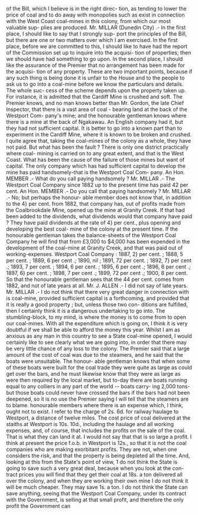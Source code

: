 of the Bill, which I believe is in the right direc- tion, as tending to lower the price of coal and to do away with monopolies such as exist in connection with the West Coast coal-mines in this colony, from which our most valuable sup- plies are produced. Mr. MILLAR (Dunedin City) .- In the first place, I should like to say that I strongly sup- port the principles of the Bill, but there are one or two matters over which I am exercised. In the first place, before we are committed to this, I should like to have had the report of the Commission set up to inquire into the acquisi- tion of properties; then we should have had something to go upon. In the second place, I should like the assurance of the Premier that no arrangement has been made for the acquisi- tion of any property. These are two important points, because if any such thing is being done it is unfair to the House and to the people to ask us to go into a coal-mine before we know the particulars and details. The whole suc- cess of the scheme depends upon the property taken up. For instance, it is admitted that the Cardiff Mine is crushed and soft. The Premier knows, and no man knows better than Mr. Gordon, the late Chief Inspector, that there is a vast area of coal - bearing land at the back of the Westport Com- pany's mine; and the honourable gentleman knows where there is a mine at the back of Ngakawau. An English company had it, but they had not sufficient capital. It is better to go into a known part than to experiment in the Cardiff Mine, where it is known to be broken and crushed. I quite agree that, taking the coal-mines of the colony as a whole, they have not paid. But what has been the fault ? There is only one district practically where coal- mining is carried on to any great extent, and that is the West Coast. What has been the cause of the failure of those mines but want of capital. The only company which has had sufficient capital to develop the mine has paid handsomely-that is the Westport Coal Com- pany. An Hon. MEMBER .- What do you call paying handsomely ? Mr. MILLAR .- The Westport Coal Company since 1882 up to the present time has paid 42 per cent. An Hon. MEMBER .- Do you call that paying handsomely ? Mr. MILLAR .- No; but perhaps the honour- able member does not know that, in addition to the 4} per cent. from 1882, that company has, out of profits made from the Coalbrookdale Mine, opened up the mine at Granity Creek. If that had been added to the dividends, what dividends would that company have paid ? They have paid dividends at the rate of 4} per cent., plus opening and developing the best coal- mine of the colony at the present time. If the honourable gentleman takes the balance-sheets of the Westport Coal Company he will find that from £3,000 to $4,000 has been expended in the development of the coal-mine at Granity Creek, and that was paid out of working-expenses. Westport Coal Company : 1887, 2} per cent. ; 1888, 5 per cent. ; 1889, 6 per cent .; 1890, nil ; 1891, 72 per cent. ; 1892, 7} per cent .; 1893, 7 per cent. ; 1894, 6 per cent. ; 1895, 6 per cent .; 1896, 6 per cent .; 1897, 6} per cent. ; 1898, 7 per cent .; 1899, 72 per cent .; 1900, 8 per cent. So that the honourable gentleman sees that the 44 per cent. comes from 1882, and not of late years at all. Mr. J. ALLEN .- I did not say of late years. Mr. MILLAR .- I do not think that there very great danger in connection with is coal-mine, provided sufficient capital is a forthcoming, and provided that it is really a good property ; but, unless those two con- ditions are fulfilled, then I certainly think it is a dangerous undertaking to go into. The stumbling-block, to my mind, is where the money is to come from to open our coal-mines. With all the expenditure which is going on, I think it is very doubtful if we shall be able to afford the money this year. Whilst I am as anxious as any man in this country to see a State coal-mine opened, I would certainly like to see clearly what we are going into, in order that there may be very little chance of any loss to the colony. The Premier said that a large amount of the cost of coal was due to the steamers, and he said that the boats were unsuitable. The honour- able gentleman knows that when some of these boats were built for the coal trade they were quite as large as could get over the bars, and he must likewise know that they were as large as were then required by the local market, but to-day there are boats running equal to any colliers in any part of the world -- boats carry- ing 2,000 tons-but those boats could never have crossed the bars if the bars had not been deepened, so it is no use the Premier saying I will tell that the steamers are to blame. honourable members where there is an expense which, I think, ought not to exist. I refer to the charge of 2s. 6d. for railway haulage to Westport, a distance of twelve miles. The cost price of coal delivered at the staiths at Westport is 10s. 10d., including the haulage and all working expenses, and, of course, that includes the profits on the sale of the coal. That is what they can land it at. I would not say that that is so large a profit. I think at present the price f.o.b. in Westport is 12s., so that it is not the coal companies who are making exorbitant profits. They are not, when one considers the risk, and that the property is being depleted all the time. And, looking at this from the State's point of view, 1 do not think the State is going to save such a very great deal, because when you look at the con- tract prices you will find that they get their coal at 18s. a ton delivered all over the colony, and when they are working their own mine I do not think it will be much cheaper. They may save 1s. a ton. I do not think the State can save anything, seeing that the Westport Coal Company, under its contract with the Government, is selling at that small profit, and therefore the only profit the Government can 